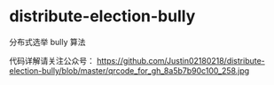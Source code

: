 # distribute-election-bully
分布式选举 bully 算法

代码详解请关注公众号：
https://github.com/Justin02180218/distribute-election-bully/blob/master/qrcode_for_gh_8a5b7b90c100_258.jpg
